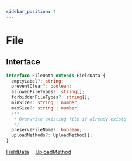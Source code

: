 ```yaml
---
sidebar_position: 4
---
```


# File

## Interface

```typescript
interface FileData extends FieldData {
  emptyLabel?: string;
  preventClear?: boolean;
  allowedFileTypes?: string[];
  forbiddenFileTypes?: string[];
  minSize?: string | number;
  maxSize?: string | number;
  /**
   * Overwrite existing file if already exists
   */
  preserveFileName?: boolean;
  uploadMethods?: UploadMethod[];
}
```

<a href="/docs/types/field-data">FieldData</a>&emsp;
<a href="/docs/types/upload-method">UploadMethod</a>&emsp;
